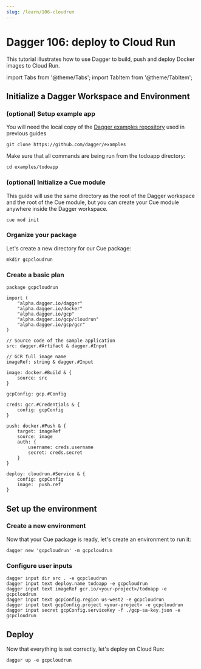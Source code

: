 ```yaml
---
slug: /learn/106-cloudrun
---
```


# Dagger 106: deploy to Cloud Run

This tutorial illustrates how to use Dagger to build, push and deploy Docker images to Cloud Run.

import Tabs from '@theme/Tabs';
import TabItem from '@theme/TabItem';

## Initialize a Dagger Workspace and Environment

### (optional) Setup example app

You will need the local copy of the [Dagger examples repository](https://github.com/dagger/examples) used in previous guides

```shell
git clone https://github.com/dagger/examples
```

Make sure that all commands are being run from the todoapp directory:

```shell
cd examples/todoapp
```

### (optional) Initialize a Cue module

This guide will use the same directory as the root of the Dagger workspace and the root of the Cue module, but you can create your Cue module anywhere inside the Dagger workspace.

```shell
cue mod init
```

### Organize your package

Let's create a new directory for our Cue package:

```shell
mkdir gcpcloudrun
```

### Create a basic plan

```cue title="todoapp/gcpcloudrun/source.cue"
package gcpcloudrun

import (
    "alpha.dagger.io/dagger"
    "alpha.dagger.io/docker"
    "alpha.dagger.io/gcp"
    "alpha.dagger.io/gcp/cloudrun"
    "alpha.dagger.io/gcp/gcr"
)

// Source code of the sample application
src: dagger.#Artifact & dagger.#Input

// GCR full image name
imageRef: string & dagger.#Input

image: docker.#Build & {
    source: src
}

gcpConfig: gcp.#Config

creds: gcr.#Credentials & {
    config: gcpConfig
}

push: docker.#Push & {
    target: imageRef
    source: image
    auth: {
        username: creds.username
        secret: creds.secret
    }
}

deploy: cloudrun.#Service & {
    config: gcpConfig
    image:  push.ref
}
```

## Set up the environment

### Create a new environment

Now that your Cue package is ready, let's create an environment to run it:

```shell
dagger new 'gcpcloudrun' -m gcpcloudrun
```

### Configure user inputs

```shell
dagger input dir src . -e gcpcloudrun
dagger input text deploy.name todoapp -e gcpcloudrun
dagger input text imageRef gcr.io/<your-project>/todoapp -e gcpcloudrun
dagger input text gcpConfig.region us-west2 -e gcpcloudrun
dagger input text gcpConfig.project <your-project> -e gcpcloudrun
dagger input secret gcpConfig.serviceKey -f ./gcp-sa-key.json -e gcpcloudrun
```

## Deploy

Now that everything is set correctly, let's deploy on Cloud Run:

```shell
dagger up -e gcpcloudrun
```
